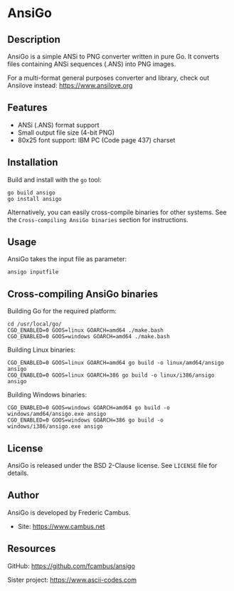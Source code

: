 # AnsiGo

## Description

AnsiGo is a simple ANSi to PNG converter written in pure Go. It converts files
containing ANSi sequences (.ANS) into PNG images.

For a multi-format general purposes converter and library, check out Ansilove
instead: https://www.ansilove.org

## Features

- ANSi (.ANS) format support
- Small output file size (4-bit PNG)
- 80x25 font support: IBM PC (Code page 437) charset

## Installation

Build and install with the `go` tool:

	go build ansigo
	go install ansigo

Alternatively, you can easily cross-compile binaries for other systems. See the `Cross-compiling AnsiGo binaries` section for instructions.

## Usage

AnsiGo takes the input file as parameter:

	ansigo inputfile

## Cross-compiling AnsiGo binaries

Building Go for the required platform:

	cd /usr/local/go/
	CGO_ENABLED=0 GOOS=linux GOARCH=amd64 ./make.bash
	CGO_ENABLED=0 GOOS=windows GOARCH=amd64 ./make.bash

Building Linux binaries:

	CGO_ENABLED=0 GOOS=linux GOARCH=amd64 go build -o linux/amd64/ansigo ansigo
	CGO_ENABLED=0 GOOS=linux GOARCH=386 go build -o linux/i386/ansigo ansigo

Building Windows binaries:

	CGO_ENABLED=0 GOOS=windows GOARCH=amd64 go build -o windows/amd64/ansigo.exe ansigo
	CGO_ENABLED=0 GOOS=windows GOARCH=386 go build -o windows/i386/ansigo.exe ansigo

## License

AnsiGo is released under the BSD 2-Clause license. See `LICENSE` file for details.

## Author

AnsiGo is developed by Frederic Cambus.

- Site: https://www.cambus.net

## Resources

GitHub: https://github.com/fcambus/ansigo

Sister project: https://www.ascii-codes.com
